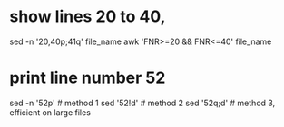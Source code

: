 # show lines 20 to 40,

sed -n '20,40p;41q' file_name
awk 'FNR>=20 && FNR<=40' file_name


# print line number 52
sed -n '52p' # method 1
sed '52!d' # method 2
sed '52q;d' # method 3,  efficient on large files 
